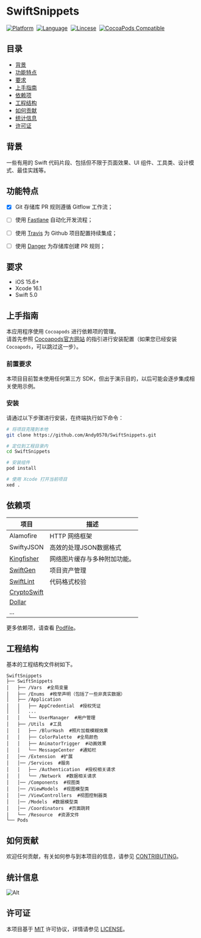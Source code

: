 # SwiftSnippets

[![Platform](https://img.shields.io/badge/platform-ios-lightgrey)](https://developer.apple.com/iphone/)&nbsp;
[![Language](https://img.shields.io/badge/language-swift-orange.svg)](https://www.swift.org/)&nbsp;
[![Lincese](https://img.shields.io/badge/License-MIT-informational)](https://www.apache.org/licenses/LICENSE-2.0.html)&nbsp;
[![CocoaPods Compatible](https://img.shields.io/cocoapods/v/EZSwiftExtensions.svg)](https://img.shields.io/cocoapods/v/LFAlertController.svg)&nbsp;


## 目录

- [背景](#背景)
- [功能特点](#功能特点)
- [要求](#要求)
- [上手指南](#上手指南)
- [依赖项](#依赖项)
- [工程结构](#工程结构)
- [如何贡献](#如何贡献)
- [统计信息](#统计信息)
- [许可证](#许可证)

## 背景

一些有用的 Swift 代码片段、包括但不限于页面效果、UI 组件、工具类、设计模式、最佳实践等。



## 功能特点

* [x] Git 存储库 PR 规则遵循 Gitflow 工作流；
* [ ] 使用 [Fastlane](https://fastlane.tools/) 自动化开发流程；
* [ ] 使用 [Travis](https://travis-ci.org/) 为 Github 项目配置持续集成；
* [ ] 使用 [Danger](https://danger.systems/) 为存储库创建 PR 规则；


## 要求

- iOS 15.6+
- Xcode 16.1
- Swift 5.0


## 上手指南

本应用程序使用 `Cocoapods` 进行依赖项的管理。   
请首先参照 [Cocoapods官方网站](https://cocoapods.org/) 的指引进行安装配置（如果您已经安装 `Cocoapods`，可以跳过这一步）。

### 前置要求

本项目目前暂未使用任何第三方 SDK，但出于演示目的，以后可能会逐步集成相关使用示例。

### 安装
请通过以下步骤进行安装，在终端执行如下命令：

``` bash
# 将项目克隆到本地
git clone https://github.com/Andy0570/SwiftSnippets.git

# 定位到工程目录内
cd SwiftSnippets

# 安装组件
pod install

# 使用 Xcode 打开当前项目
xed .
```


## 依赖项

| 项目                                                        | 描述                         |
| ----------------------------------------------------------- | ---------------------------- |
| Alamofire                                                   | HTTP 网络框架                |
| SwiftyJSON                                                  | 高效的处理JSON数据格式       |
| [Kingfisher](https://github.com/onevcat/Kingfisher)         | 网络图片缓存与多种附加功能。 |
| [SwiftGen](https://github.com/SwiftGen/SwiftGen)            | 项目资产管理                 |
| [SwiftLint](https://github.com/realm/SwiftLint)             | 代码格式校验                 |
| [CryptoSwift](https://github.com/krzyzanowskim/CryptoSwift) |                              |
| [Dollar](https://github.com/ankurp/Dollar)                  |                              |
| ...                                                         |                              |

更多依赖项，请查看 [Podfile](https://github.com/Andy0570/SwiftSnippets/blob/main/Podfile)。




## 工程结构
基本的工程结构文件树如下。

```
SwiftSnippets 
├── SwiftSnippets
│   ├── /Vars  #全局变量
│   ├── /Enums  #枚举声明（包括了一些非真实数据）
│   ├── /Application
│   │   ├── AppCredential  #授权凭证
│   │   ...
│   │   └── UserManager  #用户管理
│   ├── /Utils  #工具
│   │   ├── /BlurHash  #照片加载模糊效果
│   │   ├── ColorPalette  #全局颜色
│   │   ├── AnimatorTrigger  #动画效果
│   │   └── MessageCenter  #通知栏
│   │── /Extension  #扩展
│   │── /Services  #服务
│   │   ├── /Authentication  #授权相关请求
│   │   └── /Network  #数据相关请求
│   │── /Components  #视图类
│   │── /ViewModels  #视图模型类
│   │── /ViewControllers  #视图控制器类
│   │── /Models  #数据模型类
│   │── /Coordinators  #页面跳转
│   └── /Resource  #资源文件
└── Pods

```


## 如何贡献

欢迎任何贡献，有关如何参与到本项目的信息，请参见 [CONTRIBUTING](./CONTRIBUTING.md)。


## 统计信息

![Alt](https://repobeats.axiom.co/api/embed/f00690f55cadbe3ee09e90846efa7fde060277f0.svg "Repobeats analytics image")


## 许可证
本项目基于 [MIT](https://opensource.org/licenses/MIT) 许可协议，详情请参见 [LICENSE](./LICENSE)。